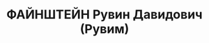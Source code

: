 ---
title: ФАЙНШТЕЙН Рувин Давидович (Рувим)
description: '1896, Херсонська обл., м. Каховка, єврей, із робітників, освіта початкова.
  Проживав: Миколаївська обл., м. Миколаїв. Директор Миколаївського торгу.. Заарештований
  07.10.1937 р. Вироком Військової Колегії Верховного Суду СРСР від 24.11.1937 р.
  засуджений до розстрілу з конфіскацією майна.. Страчений 24.11.1937 р. Місце поховання
  невідомо.. Реабілітований у 1957 р.'
---